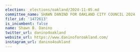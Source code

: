 ```yaml
---
election: _elections/oakland/2024-11-05.md
committee_name: SHAWN DANINO FOR OAKLAND CITY COUNCIL 2024
filer_id: '1472613'
is_incumbent: false
name: Shawn B. Danino
twitter_url: danino4oakland
website_url: https://www.daninoforoakland.com/
instagram_url: danino4oakland
---
```

